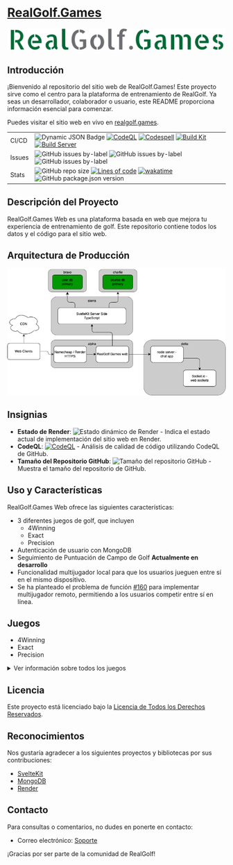 # [RealGolf.Games](https://realgolf.games)

![Banner de RealGolf.Games](https://raw.githubusercontent.com/realgolf/web/main/img/logo_banner.PNG)

## Introducción

¡Bienvenido al repositorio del sitio web de RealGolf.Games! Este proyecto sirve como el centro para la plataforma de entrenamiento de RealGolf. Ya seas un desarrollador, colaborador o usuario, este README proporciona información esencial para comenzar.

Puedes visitar el sitio web en vivo en [realgolf.games](https://realgolf.games).

|        |                                                                                                                                                                                                                                                                                                                                                                                                                                                                                                                                                                                                                                                                                                                                                                                                                                                                                |
| ------ | ------------------------------------------------------------------------------------------------------------------------------------------------------------------------------------------------------------------------------------------------------------------------------------------------------------------------------------------------------------------------------------------------------------------------------------------------------------------------------------------------------------------------------------------------------------------------------------------------------------------------------------------------------------------------------------------------------------------------------------------------------------------------------------------------------------------------------------------------------------------------------ |
| CI/CD  | ![Dynamic JSON Badge](https://img.shields.io/badge/dynamic/json?url=https%3A%2F%2Frender-deploy-status-vwj3.onrender.com%2Fsrv-cn12obocmk4c73di1vg0&query=status&style=flat-square&logo=render&label=Render) [![CodeQL](https://github.com/realgolf/web/actions/workflows/github-code-scanning/codeql/badge.svg)](https://github.com/realgolf/web/actions/workflows/github-code-scanning/codeql) [![Codespell](https://github.com/realgolf/web/actions/workflows/codespell.yml/badge.svg?branch=main)](https://github.com/realgolf/web/actions/workflows/codespell.yml) [![Build Kit](https://github.com/realgolf/web/actions/workflows/kit.yml/badge.svg)](https://github.com/realgolf/web/actions/workflows/kit.yml) [![Build Server](https://github.com/realgolf/web/actions/workflows/server.yml/badge.svg)](https://github.com/realgolf/web/actions/workflows/server.yml) |
| Issues | ![GitHub issues by-label](https://img.shields.io/github/issues/realgolf/web/feature) ![GitHub issues by-label](https://img.shields.io/github/issues/realgolf/web/bug) ![GitHub issues by-label](https://img.shields.io/github/issues/realgolf/web/game)                                                                                                                                                                                                                                                                                                                                                                                                                                                                                                                                                                                                                        |
| Stats  | ![GitHub repo size](https://img.shields.io/github/repo-size/realgolf/web) [![Lines of code](https://tokei.rs/b1/github/realgolf/web)](https://github.com/XAMPPRocky/tokei) [![wakatime](https://wakatime.com/badge/github/realgolf/web.svg)](https://wakatime.com/badge/github/realgolf/web) ![GitHub package.json version](https://img.shields.io/github/package-json/v/realgolf/web)                                                                                                                                                                                                                                                                                                                                                                                                                                                                                         |

## Descripción del Proyecto

RealGolf.Games Web es una plataforma basada en web que mejora tu experiencia de entrenamiento de golf. Este repositorio contiene todos los datos y el código para el sitio web.

## Arquitectura de Producción

![Diagrama de arquitectura del servidor de producción RealGolf](https://raw.githubusercontent.com/realgolf/web/main/img/architecture.png)

## Insignias

- **Estado de Render**: ![Estado dinámico de Render](https://img.shields.io/badge/dynamic/json?url=https%3A%2F%2Frender-deploy-status-vwj3.onrender.com%2Fsrv-cn12obocmk4c73di1vg0&query=status&style=flat-square&logo=render&label=Render) - Indica el estado actual de implementación del sitio web en Render.
- **CodeQL**: [![CodeQL](https://github.com/realgolf/web/actions/workflows/github-code-scanning/codeql/badge.svg)](https://github.com/realgolf/web/actions/workflows/github-code-scanning/codeql) - Análisis de calidad de código utilizando CodeQL de GitHub.
- **Tamaño del Repositorio GitHub**: ![Tamaño del repositorio GitHub](https://img.shields.io/github/repo-size/realgolf/web) - Muestra el tamaño del repositorio de GitHub.

## Uso y Características

RealGolf.Games Web ofrece las siguientes características:

- 3 diferentes juegos de golf, que incluyen
  - 4Winning
  - Exact
  - Precision
- Autenticación de usuario con MongoDB
- Seguimiento de Puntuación de Campo de Golf **Actualmente en desarrollo**
- Funcionalidad multijugador local para que los usuarios jueguen entre sí en el mismo dispositivo.
- Se ha planteado el problema de función [#160](https://github.com/realgolf/web/issues/160) para implementar multijugador remoto, permitiendo a los usuarios competir entre sí en línea.

## Juegos

- 4Winning
- Exact
- Precision

<details>
  <summary>Ver información sobre todos los juegos</summary>

### 4Winning

En 4Winning, el objetivo es conectar estratégicamente cuatro piezas en línea. Nuestra versión del juego presenta un tablero más grande que el diseño estándar de 4x4, con 8 columnas y 9 filas. Las columnas adicionales a cada lado introducen un desafío: los jugadores deben golpear una distancia específica dentro de la desviación lateral. Este aspecto se vuelve más pronunciado en el Modo Plata y superior, añadiendo complejidad y requiriendo que los jugadores consideren cuidadosamente sus movimientos.

![Juego 4Winning](https://raw.githubusercontent.com/realgolf/web/main/img/4Winning.PNG)

### Exact

Exact es un juego donde el objetivo es alcanzar 100 o menos mientras se obtienen la mayor cantidad de puntos. Los jugadores ganan puntos según los siguientes criterios: Alcanzar exactamente 100 metros otorga 5 puntos, golpear múltiplos de diez otorga 3 puntos, los números con dígitos repetidos suman 2 puntos. Además, golpear la misma fila duplica los puntos obtenidos. Sin embargo, cualquier otro número que exceda 100 o caiga por debajo de 5 resulta en una deducción de 1 punto. Cualquier otro número entre 5 y 100 suma 1 punto. El desafío radica en equilibrar la Precision con la maximización de puntos para alcanzar la puntuación más alta.

![Juego Exact](https://raw.githubusercontent.com/realgolf/web/main/img/Exact.PNG)

### Precision

Precision es un juego donde el objetivo es acercarse lo más posible a los objetivos. Por cada metro que falles en el objetivo, recibirás una deducción de un punto. El ganador del juego es el jugador con más puntos al final. El juego concluye cuando solo un jugador tiene puntos restantes. Puedes observar la distancia que necesitas disparar, el equipo actual y los puntos restantes para cada equipo.

![Juego Precision](https://raw.githubusercontent.com/realgolf/web/main/img/Precision.PNG)

</details>

## Licencia

Este proyecto está licenciado bajo la [Licencia de Todos los Derechos Reservados](LICENSE.md).

## Reconocimientos

Nos gustaría agradecer a los siguientes proyectos y bibliotecas por sus contribuciones:

- [SvelteKit](https://github.com/sveltejs/kit)
- [MongoDB](https://github.com/mongodb)
- [Render](https://github.com/renderinc)

## Contacto

Para consultas o comentarios, no dudes en ponerte en contacto:

- Correo electrónico: [Soporte](mailto:support@realgolf.games)

¡Gracias por ser parte de la comunidad de RealGolf!
